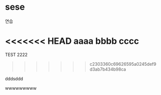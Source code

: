 # sese
연습

<<<<<<< HEAD
aaaa
bbbb
cccc
=======
TEST
2222
>>>>>>> c2303360c69626595a0245def9d3ab7b434b98ca


dddsddd


wwwwwwwww